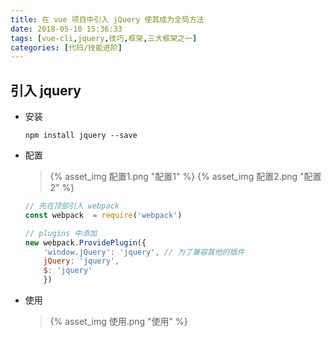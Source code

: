 ```yaml
---
title: 在 vue 项目中引入 jQuery 使其成为全局方法
date: 2018-05-10 15:36:33
tags: [vue-cli,jquery,技巧,框架,三大框架之一]
categories: [代码/技能进阶]
---
```


## 引入 jquery

* 安装

  ```shell
  npm install jquery --save
  ```

* 配置
  > {% asset_img 配置1.png "配置1" %}
  > {% asset_img 配置2.png "配置2" %}

  ```javascript
  // 先在顶部引入 webpack
  const webpack  = require('webpack')

  // plugins 中添加
  new webpack.ProvidePlugin({
      'window.jQuery': 'jquery', // 为了兼容其他的插件
      jQuery: 'jquery',
      $: 'jquery'
      })
  ```

* 使用
  > {% asset_img 使用.png "使用" %}
